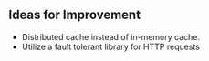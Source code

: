 ## Ideas for Improvement

- Distributed cache instead of in-memory cache.
- Utilize a fault tolerant library for HTTP requests

